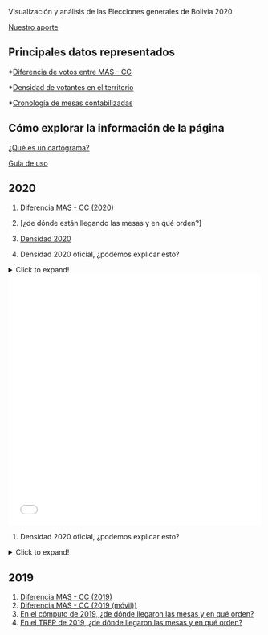 Visualización y análisis de las Elecciones generales de Bolivia 2020

[Nuestro aporte](Ejemplos/Nuestro_aporte.md)

## Principales datos representados

*[Diferencia de votos entre MAS - CC](Ejemplos/que_es_un_cartograma.md)

*[Densidad de votantes en el territorio](Ejemplos/que_es_un_cartograma.md)

*[Cronología de mesas contabilizadas](Ejemplos/que_es_un_cartograma.md)

## Cómo explorar la información de la página

[¿Qué es un cartograma?](Ejemplos/que_es_un_cartograma.md)

[Guía de uso](Ejemplos/Guia_de_uso.md)


## 2020 
1. [Diferencia MAS - CC (2020)](Ejemplos/carto_map_mas_cc.html)
1. [¿de dónde están llegando las mesas y en qué orden?]
1. [Densidad 2020](Ejemplos/z040_densidad2020.html)

1. Densidad 2020 oficial, ¿podemos explicar esto? 
<details>
  <summary>Click to expand!</summary>
  
<iframe src="Ejemplos/z040_densidad2020.html"
    sandbox="allow-same-origin allow-scripts"
    width="100%"
    height="500"
    scrolling="no"
    seamless="seamless"
    frameborder="0">
</iframe>
</details>


<iframe src="Ejemplos/z040_densidad2020.html"
    sandbox="allow-same-origin allow-scripts"
    width="100%"
    height="500"
    scrolling="no"
    seamless="seamless"
    frameborder="0">
</iframe>

1. Densidad 2020 oficial, ¿podemos explicar esto? 
<details>
  <summary>Click to expand!</summary>
  
aqui solo ponemos texto
</iframe>
</details>

## 2019
1. [Diferencia MAS - CC (2019)](Ejemplos/carto_map_mas_cc.html)  
1. [Diferencia MAS - CC (2019 (móvil))](Ejemplos/carto_map_mas_cc_movil.html) 
1. [En el cómputo de 2019, ¿de dónde llegaron las mesas y en qué orden?](Ejemplos/z050_mostrar_mesas_faltantes.html)
1. [En el TREP de 2019, ¿de dónde llegaron las mesas y en qué orden?](Ejemplos/z050_mostrar_mesas_faltantes.html)
